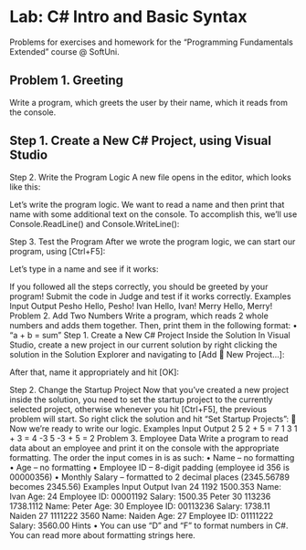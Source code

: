 # Lab: C# Intro and Basic Syntax
Problems for exercises and homework for the “Programming Fundamentals Extended” course @ SoftUni.
## Problem 1.	Greeting
Write a program, which greets the user by their name, which it reads from the console.
## Step 1.	Create a New C# Project, using Visual Studio

Step 2.	Write the Program Logic
A new file opens in the editor, which looks like this:
  
Let’s write the program logic. We want to read a name and then print that name with some additional text on the console. To accomplish this, we’ll use Console.ReadLine() and Console.WriteLine():
 
Step 3.	Test the Program
After we wrote the program logic, we can start our program, using [Ctrl+F5]:
 
Let’s type in a name and see if it works:
 
If you followed all the steps correctly, you should be greeted by your program! Submit the code in Judge and test if it works correctly.
Examples
Input	Output
Pesho	Hello, Pesho!
Ivan	Hello, Ivan!
Merry	Hello, Merry!
Problem 2.	Add Two Numbers
Write a program, which reads 2 whole numbers and adds them together. Then, print them in the following format: 
•	“a + b = sum”
Step 1.	Create a New C# Project Inside the Solution
In Visual Studio, create a new project in our current solution by right clicking the solution in the Solution Explorer and navigating to [Add  New Project…]:
 
After that, name it appropriately and hit [OK]:
 
Step 2.	Change the Startup Project
Now that you’ve created a new project inside the solution, you need to set the startup project to the currently selected project, otherwise whenever you hit [Ctrl+F5], the previous problem will start. So right click the solution and hit “Set Startup Projects”:
  		 
Now we’re ready to write our logic.
Examples
Input	Output
2
5	2 + 5 = 7
1
3	1 + 3 = 4
-3
5	-3 + 5 = 2
Problem 3.	Employee Data
Write a program to read data about an employee and print it on the console with the appropriate formatting. The order the input comes in is as such:
•	Name – no formatting
•	Age – no formatting
•	Employee ID – 8-digit padding (employee id 356 is 00000356)
•	Monthly Salary – formatted to 2 decimal places (2345.56789 becomes 2345.56)
Examples
Input	Output
Ivan
24
1192
1500.353	Name: Ivan
Age: 24
Employee ID: 00001192
Salary: 1500.35
Peter
30
113236
1738.1112	Name: Peter
Age: 30
Employee ID: 00113236
Salary: 1738.11
Naiden
27
1111222
3560	Name: Naiden
Age: 27
Employee ID: 01111222
Salary: 3560.00
Hints
•	You can use “D” and “F” to format numbers in C#. You can read more about formatting strings here.
